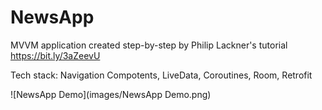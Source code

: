 # NewsApp
MVVM application created step-by-step by Philip Lackner's tutorial https://bit.ly/3aZeevU


Tech stack: Navigation Compotents, LiveData, Coroutines, Room, Retrofit

![NewsApp Demo](images/NewsApp Demo.png)